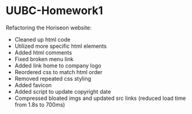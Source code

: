 # UUBC-Homework1
Refactoring the Horiseon website:

- Cleaned up html code
- Utilized more specific html elements
- Added html comments
- Fixed broken menu link
- Added link home to company logo
- Reordered css to match html order
- Removed repeated css styling
- Added favicon
- Added script to update copyright date
- Compressed bloated imgs and updated src links (reduced load time from 1.8s to 700ms)
